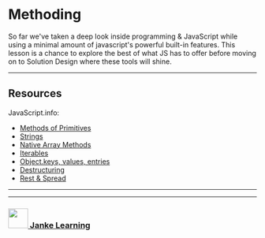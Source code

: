 # Methoding

So far we've taken a deep look inside programming & JavaScript while using a minimal amount of javascript's powerful built-in features. This lesson is a chance to explore the best of what JS has to offer before moving on to Solution Design where these tools will shine.

---

## Resources


JavaScript.info:
* [Methods of Primitives](https://javascript.info/primitives-methods)
* [Strings](https://javascript.info/string)
* [Native Array Methods](https://javascript.info/array-methods#tasks)
* [Iterables](https://javascript.info/iterable)
* [Object.keys, values, entries](https://javascript.info/keys-values-entries)
* [Destructuring](https://javascript.info/destructuring-assignment)
* [Rest & Spread](https://javascript.info/rest-parameters-spread-operator)


___
___
### <a href="http://janke-learning.org" target="_blank"><img src="https://user-images.githubusercontent.com/18554853/50098409-22575780-021c-11e9-99e1-962787adaded.png" width="40" height="40"></img> Janke Learning</a>
